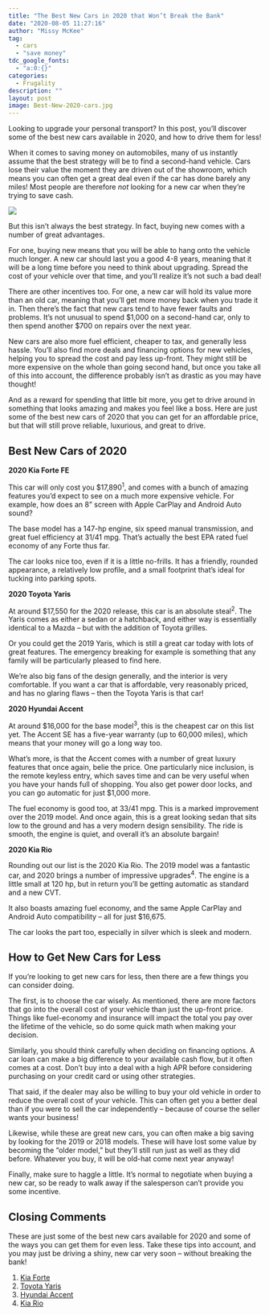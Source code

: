 ```yaml
---
title: "The Best New Cars in 2020 that Won’t Break the Bank"
date: "2020-08-05 11:27:16"
author: "Missy McKee"
tag:
  - cars
  - "save money"
tdc_google_fonts:
  - "a:0:{}"
categories:
  - Frugality
description: ""
layout: post
image: Best-New-2020-cars.jpg
---
```


Looking to upgrade your personal transport? In this post, you’ll discover some of the best new cars available in 2020, and how to drive them for less!

When it comes to saving money on automobiles, many of us instantly assume that the best strategy will be to find a second-hand vehicle. Cars lose their value the moment they are driven out of the showroom, which means you can often get a great deal even if the car has done barely any miles! Most people are therefore _not_ looking for a new car when they’re trying to save cash.

![](../uploads/2020/04/Best-New-2020-cars.jpg)

But this isn’t always the best strategy. In fact, buying new comes with a number of great advantages.

For one, buying new means that you will be able to hang onto the vehicle much longer. A new car should last you a good 4-8 years, meaning that it will be a long time before you need to think about upgrading. Spread the cost of your vehicle over that time, and you’ll realize it’s not such a bad deal!

There are other incentives too. For one, a new car will hold its value more than an old car, meaning that you’ll get more money back when you trade it in. Then there’s the fact that new cars tend to have fewer faults and problems. It’s not unusual to spend $1,000 on a second-hand car, only to then spend another $700 on repairs over the next year.

New cars are also more fuel efficient, cheaper to tax, and generally less hassle. You’ll also find more deals and financing options for new vehicles, helping you to spread the cost and pay less up-front. They might still be more expensive on the whole than going second hand, but once you take all of this into account, the difference probably isn’t as drastic as you may have thought!

And as a reward for spending that little bit more, you get to drive around in something that looks amazing and makes you feel like a boss. Here are just some of the best new cars of 2020 that you can get for an affordable price, but that will still prove reliable, luxurious, and great to drive.

## Best New Cars of 2020

**2020 Kia Forte FE**

This car will only cost you $17,890<sup>1</sup>, and comes with a bunch of amazing features you’d expect to see on a much more expensive vehicle. For example, how does an 8” screen with Apple CarPlay and Android Auto sound?

The base model has a 147-hp engine, six speed manual transmission, and great fuel efficiency at 31/41 mpg. That’s actually the best EPA rated fuel economy of any Forte thus far.

The car looks nice too, even if it is a little no-frills. It has a friendly, rounded appearance, a relatively low profile, and a small footprint that’s ideal for tucking into parking spots.

**2020 Toyota Yaris**

At around $17,550 for the 2020 release, this car is an absolute steal<sup>2</sup>. The Yaris comes as either a sedan or a hatchback, and either way is essentially identical to a Mazda – but with the addition of Toyota grilles.

Or you could get the 2019 Yaris, which is still a great car today with lots of great features. The emergency breaking for example is something that any family will be particularly pleased to find here.

We’re also big fans of the design generally, and the interior is very comfortable. If you want a car that is affordable, very reasonably priced, and has no glaring flaws – then the Toyota Yaris is that car!

**2020 Hyundai Accent**

At around $16,000 for the base model<sup>3</sup>, this is the cheapest car on this list yet. The Accent SE has a five-year warranty (up to 60,000 miles), which means that your money will go a long way too.

What’s more, is that the Accent comes with a number of great luxury features that once again, belie the price. One particularly nice inclusion, is the remote keyless entry, which saves time and can be very useful when you have your hands full of shopping. You also get power door locks, and you can go automatic for just $1,000 more.

The fuel economy is good too, at 33/41 mpg. This is a marked improvement over the 2019 model. And once again, this is a great looking sedan that sits low to the ground and has a very modern design sensibility. The ride is smooth, the engine is quiet, and overall it’s an absolute bargain!

**2020 Kia Rio**

Rounding out our list is the 2020 Kia Rio. The 2019 model was a fantastic car, and 2020 brings a number of impressive upgrades<sup>4</sup>. The engine is a little small at 120 hp, but in return you’ll be getting automatic as standard and a new CVT.

It also boasts amazing fuel economy, and the same Apple CarPlay and Android Auto compatibility – all for just $16,675.

The car looks the part too, especially in silver which is sleek and modern.

## How to Get New Cars for Less

If you’re looking to get new cars for less, then there are a few things you can consider doing.

The first, is to choose the car wisely. As mentioned, there are more factors that go into the overall cost of your vehicle than just the up-front price. Things like fuel-economy and insurance will impact the total you pay over the lifetime of the vehicle, so do some quick math when making your decision.

Similarly, you should think carefully when deciding on financing options. A car loan can make a big difference to your available cash flow, but it often comes at a cost. Don’t buy into a deal with a high APR before considering purchasing on your credit card or using other strategies.

That said, if the dealer may also be willing to buy your old vehicle in order to reduce the overall cost of your vehicle. This can often get you a better deal than if you were to sell the car independently – because of course the seller wants your business!

Likewise, while these are great new cars, you can often make a big saving by looking for the 2019 or 2018 models. These will have lost some value by becoming the “older model,” but they’ll still run just as well as they did before. Whatever you buy, it will be old-hat come next year anyway!

Finally, make sure to haggle a little. It’s normal to negotiate when buying a new car, so be ready to walk away if the salesperson can’t provide you some incentive.

## Closing Comments

These are just some of the best new cars available for 2020 and some of the ways you can get them for even less. Take these tips into account, and you may just be driving a shiny, new car very soon – without breaking the bank!

1. [Kia Forte](https://www.kia.com/us/en/forte)
2. [Toyota Yaris](https://www.toyota.co.uk/new-cars/yaris/features-and-specs)
3. [Hyundai Accent](https://www.hyundaiusa.com/accent/comparison.aspx)
4. [Kia Rio](https://www.kia.com/uk/new-cars/rio/)
